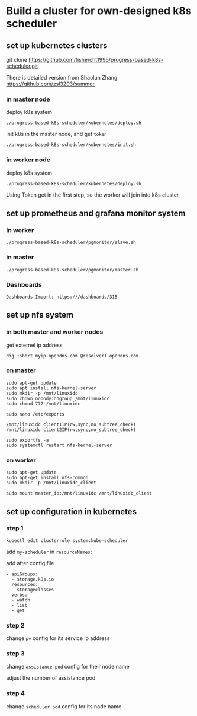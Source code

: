 # Build a cluster for own-designed k8s scheduler

## set up kubernetes clusters

git clone https://github.com/fishercht1995/progress-based-k8s-scheduler.git


There is detailed version from Shaolun Zhang
https://github.com/zsl3203/summer


### in master node

deploy k8s system
```
./progress-based-k8s-scheduler/kubernetes/deploy.sh
```
init k8s in the master node, and get `token`
```
./progress-based-k8s-scheduler/kubernetes/init.sh
```

### in worker node
deploy k8s system
```
./progress-based-k8s-scheduler/kubernetes/deploy.sh
```
Using Token get in the first step, so the worker will join into k8s cluster

## set up prometheus and grafana monitor system

### in worker
```
./progress-based-k8s-scheduler/pgmonitor/slave.sh
```
### in master
```
./progress-based-k8s-scheduler/pgmonitor/master.sh
```
### Dashboards
```
Dashboards Import: https:///dashboards/315
```

## set up nfs system

### in both master and worker nodes
get externel ip address
```
dig +short myip.opendns.com @resolver1.opendns.com
```

### on master
```
sudo apt-get update
sudo apt install nfs-kernel-server
sudo mkdir -p /mnt/linuxidc
sudo chown nobody:nogroup /mnt/linuxidc
sudo chmod 777 /mnt/linuxidc

sudo nano /etc/exports

/mnt/linuxidc client1IP(rw,sync,no_subtree_check)
/mnt/linuxidc client2IP(rw,sync,no_subtree_check)

sudo exportfs -a
sudo systemctl restart nfs-kernel-server
```

### on worker
```
sudo apt-get update
sudo apt-get install nfs-common
sudo mkdir -p /mnt/linuxidc_client

sudo mount master_ip:/mnt/linuxidc /mnt/linuxidc_client

```

## set up configuration in kubernetes

### step 1

```
kubectl edit clusterrole system:kube-scheduler
```

add `my-scheduler` in `resourceNames:`


add after config file 
```
- apiGroups:
  - storage.k8s.io
  resources:
  - storageclasses
  verbs:
  - watch
  - list
  - get
```

### step 2

change `pv` config for its service ip address

### step 3

change `assistance pod` config for their node name

adjust the number of assistance pod

### step 4

change `scheduler pod` config for its node name

